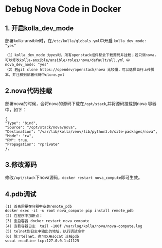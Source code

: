# Debug Nova Code in Docker## 1. 开启kolla_dev_mode部署kolla-ansible时，在`/etc/kolla/globals.yml`中开启 `kolla_dev_mode: "yes"````（1）kolla_dev_mode 为yes时，所有openstack组件都会下载源码并挂载；若只调nova，可以修改kolla-ansible/ansible/roles/nova/default/all.yml 中 nova_dev_node: "yes"（2）若git clone https://opendev/openstack/nova 比较慢，可以选择自行上传脚本，并注释到部署代码中clone.yml```## 2.nova代码挂载部署nova的时候，会将nova的源码下载在`/opt/stack`,并将源码挂载到nova 容器中，如下：```{"Type": "bind","Source": "/opt/stack/nova/nova","Destination": "/var/lib/kolla/venv/lib/python3.6/site-packages/nova","Mode": "rw","RW": true,"Propagation": "rprivate"},```## 3.修改源码修改`/opt/stack`下nova源码，`docker restart nova_compute`即可生效。## 4.pdb调试```(1) 首先需要在容器中安装remote_pdbdocker exec -it -u root nova_compute pip install remote_pdb(2) 在程序中加断点：(3) 重启容器 docker restart nova_compute(4) 查看容器日志  tail -100f /var/log/kolla/nova/nova-compute.log(5) telnet到日志中输出的地址，执行调试命令(6) 除了telnet，也可以用socat 连接pdbsocat readline tcp:127.0.0.1:41125```